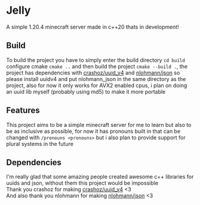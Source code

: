 # Jelly
A simple 1.20.4 minecraft server made in c++20 thats in development!
## Build
To build the project you have to simply enter the build directory `cd build` configure cmake `cmake ..` and then build the project `cmake --build .`, the project has dependencies with [crashoz/uuid_v4](https://github.com/crashoz/uuid_v4) and [nlohmann/json](https://github.com/nlohmann/json) so please install uuidv4 and put nlohmann_json in the same directory as the project, also for now it only works for AVX2 enabled cpus, i plan on doing an uuid lib myself (probably using md5) to make it more portable
## Features
This project aims to be a simple minecraft server for me to learn but also to be as inclusive as possible, for now it has pronouns built in that can be changed with `/pronouns <pronouns>` but i also plan to provide support for plural systems in the future
## Dependencies
I'm really glad that some amazing people created awesome c++ libraries for uuids and json, without them this project would be impossible \
Thank you crashoz for making [crashoz/uuid_v4](https://github.com/crashoz/uuid_v4) <3 \
And also thank you nlohmann for making [nlohmann/json](https://github.com/nlohmann/json) <3 
